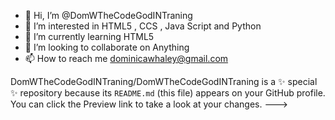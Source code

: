 - 👋 Hi, I’m @DomWTheCodeGodINTraning
- 👀 I’m interested in HTML5 , CCS , Java Script and Python
- 🌱 I’m currently learning HTML5
- 💞️ I’m looking to collaborate on Anything
- 📫 How to reach me dominicawhaley@gmail.com

<!--- I will become a Full Stack Dev -->
DomWTheCodeGodINTraning/DomWTheCodeGodINTraning is a ✨ special ✨ repository because its `README.md` (this file) appears on your GitHub profile.
You can click the Preview link to take a look at your changes.
--->
